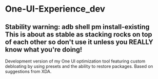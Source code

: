 # One-UI-Experience_dev
## Stability warning: adb shell pm install-existing This is about as stable as stacking rocks on top of each other so don't use it unless you REALLY know what you're doing!
Development version of my One UI optimization tool featuring custom debloating by using presets and the ability to restore packages. Based on suggestions from XDA.
